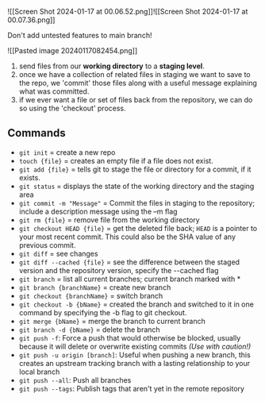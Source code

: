 ![[Screen Shot 2024-01-17 at 00.06.52.png]]![[Screen Shot 2024-01-17 at 00.07.36.png]] 

Don't add untested features to main branch!

![[Pasted image 20240117082454.png]]
1. send files from our **working directory** to a **staging level**. 
2. once we have a collection of related files in staging we want to save to the repo, we 'commit' those files along with a useful message explaining what was committed. 
3. if we ever want a file or set of files back from the repository, we can do so using the 'checkout' process.

## Commands
- `git init` = create a new repo
- `touch {file}` = creates an empty file if a file does not exist. 
- `git add {file}` = tells git to stage the file or directory for a commit, if it exists.
- `git status` = displays the state of the working directory and the staging area
- `git commit -m "Message"` = Commit the files in staging to the repository; include a description message using the –m flag
- `git rm {file}` = remove file from the working directory
- `git checkout HEAD {file}` = get the deleted file back; `HEAD` is a pointer to your most recent commit. This could also be the SHA value of any previous commit.
- `git diff` = see changes
- `git diff --cached {file}` = see the difference between the staged version and the repository version, specify the --cached flag
- `git branch` = list all current branches; current branch marked with *
- `git branch {branchName}` = create new branch
- `git checkout {branchName}` = switch branch
- `git checkout -b {bName}` = created the branch and switched to it in one command by specifying the -b flag to git checkout.
- `git merge {bName}` = merge the branch to current branch
- `git branch -d {bName}` = delete the branch
- `git push -f`: Force a push that would otherwise be blocked, usually because it will delete or overwrite existing commits _(Use with caution!)_
- `git push -u origin [branch]`: Useful when pushing a new branch, this creates an upstream tracking branch with a lasting relationship to your local branch
- `git push --all`: Push all branches
- `git push --tags`: Publish tags that aren't yet in the remote repository